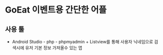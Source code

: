 # GoEat 이벤트용 간단한 어플 

## 사용 툴
+ Android Studio - php - phpmyadmin
      + Listview를 통해 사용자 닉네임으로 검색시에 유저 기본 정보 가져올수 있는 앱
